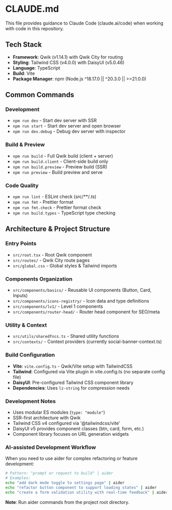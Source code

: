 # CLAUDE.md

This file provides guidance to Claude Code (claude.ai/code) when working with code in this repository.

## Tech Stack
- **Framework**: Qwik (v1.14.1) with Qwik City for routing
- **Styling**: Tailwind CSS (v4.0.0) with DaisyUI (v5.0.46)
- **Language**: TypeScript
- **Build**: Vite
- **Package Manager**: npm (Node.js ^18.17.0 || ^20.3.0 || >=21.0.0)

## Common Commands

### Development
- `npm run dev` - Start dev server with SSR
- `npm run start` - Start dev server and open browser
- `npm run dev.debug` - Debug dev server with inspector

### Build & Preview
- `npm run build` - Full Qwik build (client + server)
- `npm run build.client` - Client-side build only
- `npm run build.preview` - Preview build (SSR)
- `npm run preview` - Build preview and serve

### Code Quality
- `npm run lint` - ESLint check (src/**/*.ts*)
- `npm run fmt` - Prettier format
- `npm run fmt.check` - Prettier format check
- `npm run build.types` - TypeScript type checking

## Architecture & Project Structure

### Entry Points
- `src/root.tsx` - Root Qwik component
- `src/routes/` - Qwik City route pages
- `src/global.css` - Global styles & Tailwind imports

### Components Organization
- `src/components/basics/` - Reusable UI components (Button, Card, Inputs)
- `src/components/icons-registry/` - Icon data and type definitions
- `src/components/lv1/` - Level 1 components
- `src/components/router-head/` - Router head component for SEO/meta

### Utility & Context
- `src/utils/sharedfncs.ts` - Shared utility functions
- `src/contexts/` - Context providers (currently social-banner-context.ts)

### Build Configuration
- **Vite**: `vite.config.ts` - Qwik/Vite setup with TailwindCSS
- **Tailwind**: Configured via Vite plugin in vite.config.ts (no separate config file)
- **DaisyUI**: Pre-configured Tailwind CSS component library
- **Dependencies**: Uses `lz-string` for compression needs

### Development Notes
- Uses modular ES modules (`type: "module"`)
- SSR-first architecture with Qwik
- Tailwind CSS v4 configured via '@tailwindcss/vite'
- DaisyUI v5 provides component classes (btn, card, form, etc.)
- Component library focuses on URL generation widgets

### AI-assisted Development Workflow
When you need to use aider for complex refactoring or feature development:
```bash
# Pattern: "prompt or request to build" | aider
# Examples:
echo "add dark mode toggle to settings page" | aider
echo "refactor button component to support loading states" | aider
echo "create a form validation utility with real-time feedback" | aider
```

**Note**: Run aider commands from the project root directory.